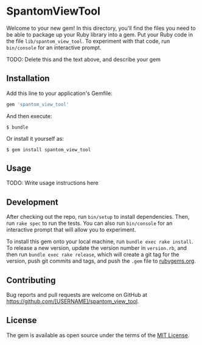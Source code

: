 # SpantomViewTool

Welcome to your new gem! In this directory, you'll find the files you need to be able to package up your Ruby library into a gem. Put your Ruby code in the file `lib/spantom_view_tool`. To experiment with that code, run `bin/console` for an interactive prompt.

TODO: Delete this and the text above, and describe your gem

## Installation

Add this line to your application's Gemfile:

```ruby
gem 'spantom_view_tool'
```

And then execute:

    $ bundle

Or install it yourself as:

    $ gem install spantom_view_tool

## Usage

TODO: Write usage instructions here

## Development

After checking out the repo, run `bin/setup` to install dependencies. Then, run `rake spec` to run the tests. You can also run `bin/console` for an interactive prompt that will allow you to experiment.

To install this gem onto your local machine, run `bundle exec rake install`. To release a new version, update the version number in `version.rb`, and then run `bundle exec rake release`, which will create a git tag for the version, push git commits and tags, and push the `.gem` file to [rubygems.org](https://rubygems.org).

## Contributing

Bug reports and pull requests are welcome on GitHub at https://github.com/[USERNAME]/spantom_view_tool.

## License

The gem is available as open source under the terms of the [MIT License](https://opensource.org/licenses/MIT).

